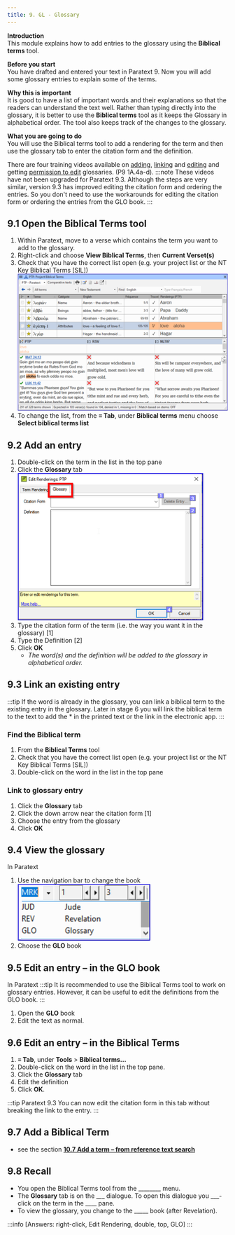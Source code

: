 ```yaml
---
title: 9. GL - Glossary
---
```

**Introduction**  
This module explains how to add entries to the glossary using the **Biblical terms** tool.

**Before you start**  
You have drafted and entered your text in Paratext 9. Now you will add some glossary entries to explain some of the terms.

**Why this is important**  
It is good to have a list of important words and their explanations so that the readers can understand the text well. Rather than typing directly into the glossary, it is better to use the **Biblical terms** tool as it keeps the Glossary in alphabetical order. The tool also keeps track of the changes to the glossary.

**What you are going to do**  
You will use the Biblical terms tool to add a rendering for the term and then use the glossary tab to enter the citation form and the definition.

There are four training videos available on [adding](../../Video-summaries/02-Stage-1/5.Additional/1A.4a.md), [linking](../../Video-summaries/02-Stage-1/5.Additional/1A.4c.md) and [editing](../../Video-summaries/02-Stage-1/5.Additional/1A.4d.md) and getting [permission to edit](../../Video-summaries/02-Stage-1/5.Additional/1A.4b.md) glossaries. (P9 1A.4a-d).
:::note 
These videos have not been upgraded for Paratext 9.3. Although the steps are very similar, version 9.3 has improved editing the citation form and ordering the entries. So you don't need to use the workarounds for editing the citation form or ordering the entries from the GLO book.
:::

## 9.1 Open the Biblical Terms tool
1.  Within Paratext, move to a verse which contains the term you want to add to the glossary.
1.  Right-click and choose **View Biblical Terms**, then **Current Verset(s)**
1.  Check that you have the correct list open (e.g. your project list or the NT Key Biblical Terms [SIL])  
  ![](../media/2b01905ef3b07447852ee02967bd29ef.png)
1.  To change the list, from the **≡ Tab**, under **Biblical terms** menu choose **Select biblical terms list**

## 9.2 Add an entry
1.  Double-click on the term in the list in the top pane
1.  Click the **Glossary** tab  
    ![](../media/a72d1e5b782c3521acd208d3ad948806.png)
1.  Type the citation form of the term (i.e. the way you want it in the glossary) [1]
1.  Type the Definition [2]
1.  Click **OK**  
    -  *The word(s) and the definition will be added to the glossary in alphabetical order.*

## 9.3 Link an existing entry
:::tip
If the word is already in the glossary, you can link a biblical term to the existing entry in the glossary. Later in stage 6 you will link the biblical term to the text to add the \* in the printed text or the link in the electronic app.
:::
### Find the Biblical term
1.  From the **Biblical Terms** tool
1.  Check that you have the correct list open (e.g. your project list or the NT Key Biblical Terms [SIL])
1.  Double-click on the word in the list in the top pane

### Link to glossary entry
1.  Click the **Glossary** tab
3.  Click the down arrow near the citation form [1]
4.  Choose the entry from the glossary
5.  Click **OK**

## 9.4 View the glossary
In Paratext

1.  Use the navigation bar to change the book  
    ![](../media/1ff8980dd966e0b6d022ab9831c08cae.png)
1.  Choose the **GLO** book

## 9.5 Edit an entry – in the GLO book
In Paratext
:::tip
It is recommended to use the Biblical Terms tool to work on glossary entries. However, it can be useful to edit the definitions from the GLO book.
:::

1.  Open the **GLO** book
1.  Edit the text as normal.

## 9.6 Edit an entry – in the Biblical Terms
1.  **≡ Tab**, under **Tools** \> **Biblical terms…**
1.  Double-click on the word in the list in the top pane.
1.  Click the **Glossary** tab
1.  Edit the definition
1.  Click **OK**.

:::tip Paratext 9.3
You can now edit the citation form in this tab without breaking the link to the entry.
:::
## 9.7 Add a Biblical Term
-  see the section [**10.7 Add a term – from reference text search**](BT#107-add-a-term--from-reference-text-search)

## 9.8 Recall
-  You open the Biblical Terms tool from the \_______\_ menu.
-  The **Glossary** tab is on the \__\__\_ dialogue. To open this dialogue you \_\_\_-click on the term in the \_\_\_\_ pane.
-  To view the glossary, you change to the \____\_ book (after Revelation).

:::info
[Answers: right-click, Edit Rendering, double, top, GLO]
:::